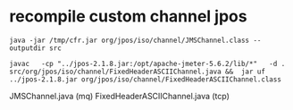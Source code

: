 # recompile custom channel jpos

`java -jar /tmp/cfr.jar org/jpos/iso/channel/JMSChannel.class --outputdir src`

`javac   -cp "../jpos-2.1.8.jar:/opt/apache-jmeter-5.6.2/lib/*"   -d .   src/org/jpos/iso/channel/FixedHeaderASCIIChannel.java &&  jar uf ../jpos-2.1.8.jar org/jpos/iso/channel/FixedHeaderASCIIChannel.class`

JMSChannel.java (mq)
FixedHeaderASCIIChannel.java (tcp)
